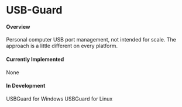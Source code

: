 # USB-Guard

#### Overview

Personal computer USB port management, not intended for scale. The approach is a little different on every platform.

#### Currently Implemented

None

#### In Development

USBGuard for Windows 
USBGuard for Linux